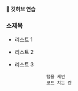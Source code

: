 #### 🤞 깃허브 연습

### 소제목

+ 리스트 1

+ 리스트 2

+ 리스트 3

                  탭을 세번
                  코드 치는 란
